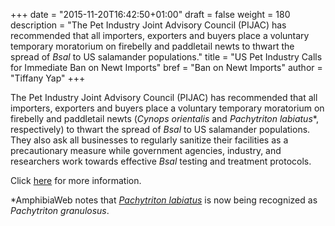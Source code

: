 <!-- ---
layout: post
--- -->

+++
date = "2015-11-20T16:42:50+01:00"
draft = false
weight = 180
description = "The Pet Industry Joint Advisory Council (PIJAC) has recommended that all importers, exporters
and buyers place a voluntary temporary moratorium on firebelly and paddletail newts to thwart the spread of _Bsal_ to US
salamander populations."
title = "US Pet Industry Calls for Immediate Ban on Newt Imports"
bref = "Ban on Newt Imports"
author = "Tiffany Yap"
+++

The Pet Industry Joint Advisory Council (PIJAC) has recommended that all importers, exporters
and buyers place a voluntary temporary moratorium on firebelly and paddletail newts 
(_Cynops orientalis_ and _Pachytriton labiatus_*, respectively) to thwart the spread of _Bsal_ to US
salamander populations. They also ask all businesses to regularly sanitize their facilities 
as a precautionary measure while government agencies, industry, and researchers work towards 
effective _Bsal_ testing and treatment protocols.

Click [here](http://pijac.org/press/pijac-recommends-immediate-temporary-moratorium-importation-firebelly-and-paddletail-newts) for more information.

*AmphibiaWeb notes that [_Pachytriton labiatus_](http://amphibiaweb.org/cgi/amphib_query?where-scientific_name=Pachytriton+granulosus) is now being recognized as _Pachytriton granulosus_.


